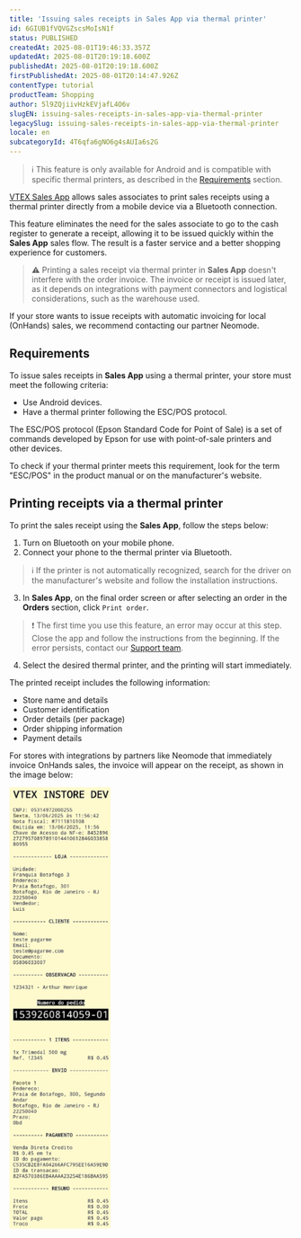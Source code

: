 ```yaml
---
title: 'Issuing sales receipts in Sales App via thermal printer'
id: 6GIUB1fVQVGZscsMoIsN1f
status: PUBLISHED
createdAt: 2025-08-01T19:46:33.357Z
updatedAt: 2025-08-01T20:19:18.600Z
publishedAt: 2025-08-01T20:19:18.600Z
firstPublishedAt: 2025-08-01T20:14:47.926Z
contentType: tutorial
productTeam: Shopping
author: 5l9ZQjiivHzkEVjafL4O6v
slugEN: issuing-sales-receipts-in-sales-app-via-thermal-printer
legacySlug: issuing-sales-receipts-in-sales-app-via-thermal-printer
locale: en
subcategoryId: 4T6qfa6gNO6g4sAUIa6s2G
---
```


> ℹ️ This feature is only available for Android and is compatible with specific thermal printers, as described in the [Requirements](#requirements) section.

[VTEX Sales App](/en/tracks/instore-getting-started-and-setting-up--zav76TFEZlAjnyBVL5tRc) allows sales associates to print sales receipts using a thermal printer directly from a mobile device via a Bluetooth connection.

This feature eliminates the need for the sales associate to go to the cash register to generate a receipt, allowing it to be issued quickly within the **Sales App** sales flow. The result is a faster service and a better shopping experience for customers.

> ⚠️ Printing a sales receipt via thermal printer in **Sales App** doesn't interfere with the order invoice. The invoice or receipt is issued later, as it depends on integrations with payment connectors and logistical considerations, such as the warehouse used. 

If your store wants to issue receipts with automatic invoicing for local (OnHands) sales, we recommend contacting our partner Neomode.

## Requirements

To issue sales receipts in **Sales App** using a thermal printer, your store must meet the following criteria:

* Use Android devices.
* Have a thermal printer following the ESC/POS protocol.

The ESC/POS protocol (Epson Standard Code for Point of Sale) is a set of commands developed by Epson for use with point-of-sale printers and other devices.

To check if your thermal printer meets this requirement, look for the term "ESC/POS" in the product manual or on the manufacturer's website.

## Printing receipts via a thermal printer

To print the sales receipt using the **Sales App**, follow the steps below:

1. Turn on Bluetooth on your mobile phone.
2. Connect your phone to the thermal printer via Bluetooth.

  > ℹ️ If the printer is not automatically recognized, search for the driver on the manufacturer's website and follow the installation instructions.

3. In **Sales App**, on the final order screen or after selecting an order in the **Orders** section, click `Print order`.

  > ❗ The first time you use this feature, an error may occur at this step. Close the app and follow the instructions from the beginning. If the error persists, contact our [Support team](/en/support).

4. Select the desired thermal printer, and the printing will start immediately.

The printed receipt includes the following information:

* Store name and details
* Customer identification
* Order details (per package)
* Order shipping information
* Payment details

For stores with integrations by partners like Neomode that immediately invoice OnHands sales, the invoice will appear on the receipt, as shown in the image below:

![thermic_printer_receipt_EN](https://raw.githubusercontent.com/vtexdocs/help-center-content/refs/heads/main/docs/en/tutorials/unified-commerce/vtex-sales-app/issuing-sales-receipts-in-sales-app-via-thermal-printer_1.png)

